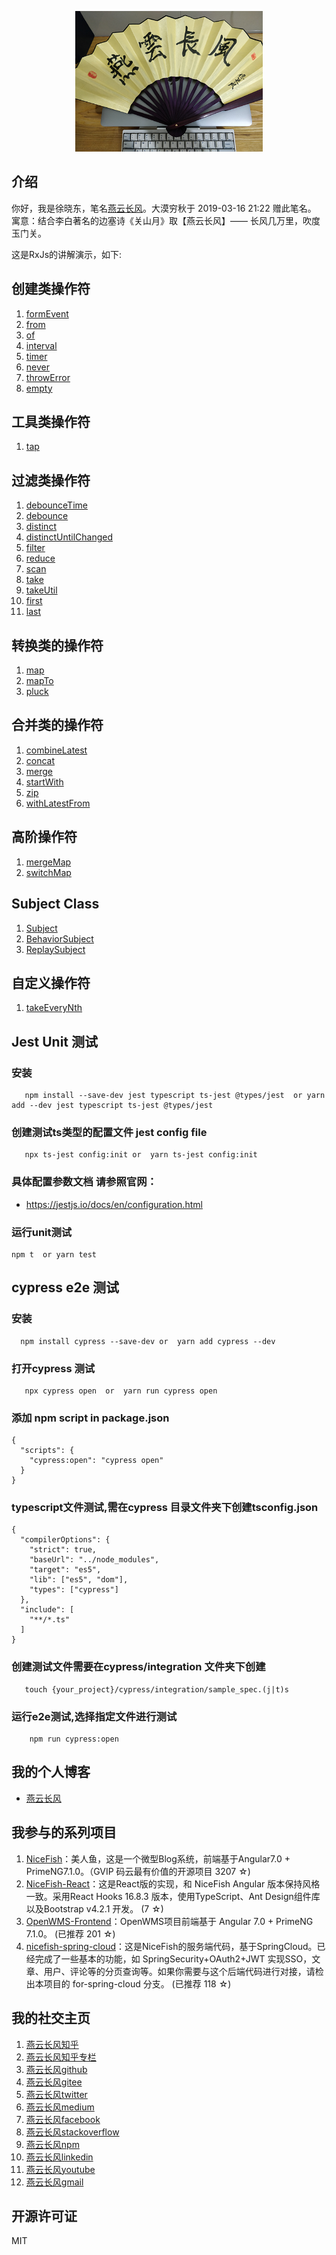<p align="center">
    <img width="300" src="src/assets/img/yanyunchangfeng.png">
</p>

##  介绍
你好，我是徐晓东，笔名[燕云长风](https://yanyunchangfeng.com)。大漠穷秋于 2019-03-16 21:22 赠此笔名。   
寓意：结合李白著名的边塞诗《关山月》取【燕云长风】—— 长风几万里，吹度玉门关。

这是RxJs的讲解演示，如下:

## 创建类操作符

1. [formEvent](src/app/create-operators/from-event.ts)   
2. [from](src/app/create-operators/from.ts)   
3. [of](src/app/create-operators/of.ts)   
4. [interval](src/app/create-operators/interval.ts)   
5. [timer](src/app/create-operators/timer.ts)   
6. [never](src/app/create-operators/never.ts)   
7. [throwError](src/app/create-operators/throw-error.ts)   
8. [empty](src/app/create-operators/empty.ts)   

## 工具类操作符

1. [tap](src/app/util-operators/tap.ts)   

## 过滤类操作符

1. [debounceTime](src/app/filter-operators/debounce-time.ts)   
2. [debounce](src/app/filter-operators/debounce.ts)   
3. [distinct](src/app/filter-operators/distinct.ts)   
3. [distinctUntilChanged](src/app/filter-operators/distinct-until-changed.ts)   
4. [filter](src/app/filter-operators/filter.ts)   
5. [reduce](src/app/filter-operators/reduce.ts)   
6. [scan](src/app/filter-operators/scan.ts)   
7. [take](src/app/filter-operators/take.ts)   
8. [takeUtil](src/app/filter-operators/takeUntil.ts)   
9. [first](src/app/filter-operators/first.ts)   
10. [last](src/app/filter-operators/last.ts)   

## 转换类的操作符

1. [map](src/app/transform-operators/map.ts) 
2. [mapTo](src/app/transform-operators/map-to.ts) 
3. [pluck](src/app/transform-operators/pluck.ts) 


## 合并类的操作符

1. [combineLatest](src/app/merge-operators/combine-latest.ts) 
2. [concat](src/app/merge-operators/concat.ts) 
3. [merge](src/app/merge-operators/merge.ts) 
4. [startWith](src/app/merge-operators/start-with.ts) 
5. [zip](src/app/merge-operators/zip.ts) 
6. [withLatestFrom](src/app/merge-operators/with-latest-from.ts) 

## 高阶操作符

1. [mergeMap](src/app/senior-operators/merge-map.ts) 
2. [switchMap](src/app/senior-operators/switch-map.ts) 

## Subject Class

1. [Subject](src/app/subject-class/subject.ts) 
2. [BehaviorSubject](src/app/subject-class/behavior-subject.ts) 
3. [ReplaySubject](src/app/subject-class/replay-subject.ts) 

## 自定义操作符

1. [takeEveryNth](src/app/custom-operators/takeEveryNth.ts)

## Jest Unit 测试

### 安装
```
   npm install --save-dev jest typescript ts-jest @types/jest  or yarn add --dev jest typescript ts-jest @types/jest
```
### 创建测试ts类型的配置文件 jest config file
```
   npx ts-jest config:init or  yarn ts-jest config:init
```
### 具体配置参数文档 请参照官网：  
* https://jestjs.io/docs/en/configuration.html

### 运行unit测试
```
npm t  or yarn test
```

## cypress e2e 测试

### 安装
```
  npm install cypress --save-dev or  yarn add cypress --dev
```
### 打开cypress 测试
```
   npx cypress open  or  yarn run cypress open
```
### 添加 npm script in package.json
```
{
  "scripts": {
    "cypress:open": "cypress open"
  }
}

```

### typescript文件测试,需在cypress 目录文件夹下创建tsconfig.json
```
{
  "compilerOptions": {
    "strict": true,
    "baseUrl": "../node_modules",
    "target": "es5",
    "lib": ["es5", "dom"],
    "types": ["cypress"]
  },
  "include": [
    "**/*.ts"
  ]
}
```

### 创建测试文件需要在cypress/integration 文件夹下创建
```
   touch {your_project}/cypress/integration/sample_spec.(j|t)s
```

### 运行e2e测试,选择指定文件进行测试 
```
    npm run cypress:open
```

## 我的个人博客  

* [燕云长风](https://yanyunchangfeng.com) 

## 我参与的系列项目

1. [NiceFish]( https://gitee.com/mumu-osc/NiceFish)：美人鱼，这是一个微型Blog系统，前端基于Angular7.0 + PrimeNG7.1.0。（GVIP 码云最有价值的开源项目 3207 ☆)
2. [NiceFish-React]( https://gitee.com/mumu-osc/NiceFish-React)：这是React版的实现，和 NiceFish Angular 版本保持风格一致。采用React Hooks 16.8.3 版本，使用TypeScript、Ant Design组件库以及Bootstrap v4.2.1 开发。  (7 ☆)
3. [OpenWMS-Frontend](https://gitee.com/mumu-osc/OpenWMS-Frontend)：OpenWMS项目前端基于 Angular 7.0 + PrimeNG 7.1.0。  (已推荐 201 ☆)
4. [nicefish-spring-cloud](https://gitee.com/mumu-osc/nicefish-spring-cloud)：这是NiceFish的服务端代码，基于SpringCloud。已经完成了一些基本的功能，如 SpringSecurity+OAuth2+JWT 实现SSO，文章、用户、评论等的分页查询等。如果你需要与这个后端代码进行对接，请检出本项目的 for-spring-cloud 分支。 (已推荐 118 ☆)
 
## 我的社交主页  

1.  [燕云长风知乎](https://zhihu.com/people/hbxyxuxiaodong)  
2.  [燕云长风知乎专栏](https://zhuanlan.zhihu.com/yanyunchangfeng) 
3.  [燕云长风github](https://github.com/yanyunchangfeng)  
4.  [燕云长风gitee](https://gitee.com/yanyunchangfeng)  
5.  [燕云长风twitter](https://twitter.com/yanyunchangfeng)  
6.  [燕云长风medium](https://medium.com/@yanyunchangfeng)  
7.  [燕云长风facebook](https://facebook.com/yanyunchangfeng)  
8.  [燕云长风stackoverflow](http://stackoverflow.com/users/11366314)  
9.  [燕云长风npm](https://npmjs.com/~yanyunchangfeng)  
10. [燕云长风linkedin](https://www.linkedin.com/in/yanyunchangfeng)  
11. [燕云长风youtube](https://www.youtube.com/channel/UCaz2-l8Bd8tTBf1q-2ww7VA)  
12. [燕云长风gmail](mailto:yanyunchangfeng@gamil.com)  
## 开源许可证

MIT